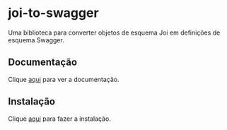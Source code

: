# joi-to-swagger

Uma biblioteca para converter objetos de esquema Joi em definições de esquema Swagger.

## Documentação

Clique [aqui](https://github.com/Twipped/joi-to-swagger) para ver a documentação.

## Instalação

Clique [aqui](https://www.npmjs.com/package/joi-to-swagger) para fazer a instalação.